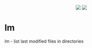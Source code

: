 <div align="center">
  <a href="https://codeclimate.com/github/Chocorean/lm/test_coverage"><img src="https://api.codeclimate.com/v1/badges/811f98f93675d9e90a36/test_coverage" /></a>
  <a href="https://codeclimate.com/github/Chocorean/lm/maintainability"><img src="https://api.codeclimate.com/v1/badges/811f98f93675d9e90a36/maintainability" /></a>
</div>

# lm

lm - list last modified files in directories
